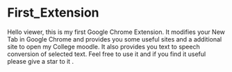 # First_Extension
Hello viewer, this is my first Google Chrome Extension. It modifies your New Tab in Google Chrome and provides you some useful sites and a additional site to open my College moodle. It also provides you text to speech conversion of selected text. Feel free to use it and if you find it useful please give a star to it .
